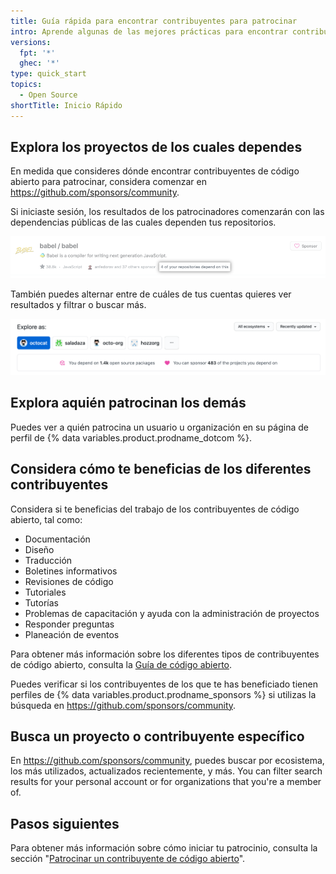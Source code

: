 ```yaml
---
title: Guía rápida para encontrar contribuyentes para patrocinar
intro: Aprende algunas de las mejores prácticas para encontrar contribuyentes de código abierto para patrocinar.
versions:
  fpt: '*'
  ghec: '*'
type: quick_start
topics:
  - Open Source
shortTitle: Inicio Rápido
---
```


## Explora los proyectos de los cuales dependes

En medida que consideres dónde encontrar contribuyentes de código abierto para patrocinar, considera comenzar en https://github.com/sponsors/community.

Si iniciaste sesión, los resultados de los patrocinadores comenzarán con las dependencias públicas de las cuales dependen tus repositorios.

![El proyecto de código abierto Babel con texto resaltado que dice "4 de tus repositorios dependen de esto"](/assets/images/help/sponsors/example-of-open-source-project-dependency.png)

También puedes alternar entre de cuáles de tus cuentas quieres ver resultados y filtrar o buscar más.

![Opciones de búsqueda de la página de búsqueda de la comunidadde patrocinadores](/assets/images/help/sponsors/sponsors-search-options.png)

## Explora aquién patrocinan los demás

Puedes ver a quién patrocina un usuario u organización en su página de perfil de {% data variables.product.prodname_dotcom %}.

## Considera cómo te beneficias de los diferentes contribuyentes

Considera si te beneficias del trabajo de los contribuyentes de código abierto, tal como:
 - Documentación
 - Diseño
 - Traducción
 - Boletines informativos
 - Revisiones de código
 - Tutoriales
 - Tutorías
 - Problemas de capacitación y ayuda con la administración de proyectos
 - Responder preguntas
 - Planeación de eventos

Para obtener más información sobre los diferentes tipos de contribuyentes de código abierto, consulta la [Guía de código abierto](https://opensource.guide/how-to-contribute/#you-dont-have-to-contribute-code).

Puedes verificar si los contribuyentes de los que te has beneficiado tienen perfiles de {% data variables.product.prodname_sponsors %} si utilizas la búsqueda en https://github.com/sponsors/community.

## Busca un proyecto o contribuyente específico

En https://github.com/sponsors/community, puedes buscar por ecosistema, los más utilizados, actualizados recientemente, y más. You can filter search results for your personal account or for organizations that you're a member of.

## Pasos siguientes

Para obtener más información sobre cómo iniciar tu patrocinio, consulta la sección "[Patrocinar un contribuyente de código abierto](/sponsors/sponsoring-open-source-contributors/sponsoring-an-open-source-contributor)".
